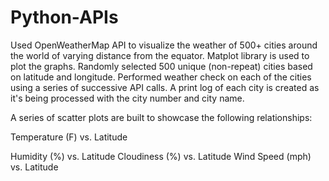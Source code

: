 # Python-APIs

Used OpenWeatherMap API to visualize the weather of 500+ cities around the world of varying distance from the equator. Matplot library is used to plot the graphs.
Randomly selected 500 unique (non-repeat) cities based on latitude and longitude.
Performed weather check on each of the cities using a series of successive API calls.
A print log of each city is created as it's being processed with the city number and city name.

A series of scatter plots are built to showcase the following relationships:

Temperature (F) vs. Latitude

Humidity (%) vs. Latitude
Cloudiness (%) vs. Latitude
Wind Speed (mph) vs. Latitude

